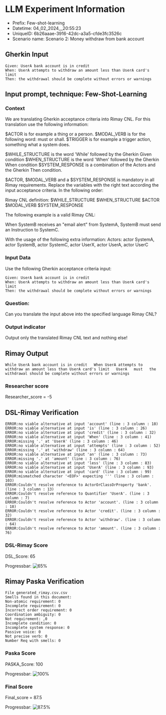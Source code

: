 

# LLM Experiment Information
* Prefix:   Few-shot-learning
* Datetime: 04_02_2024__20:55:23
* UniqueID: 6b26aaae-3916-42dc-a3a5-cfde3fc3526c
* Scenario name: Scenario 2: Money withdraw from bank account

        

## Gherkin Input
```
Given: UserA bank account is in credit
When: UserA attempts to withdraw an amount less than UserA card's limit
Then: the withdrawal should be complete without errors or warnings
```
    



## Input prompt, technique: Few-Shot-Learning


### Context
We are translating Gherkin acceptance criteria into Rimay CNL.
For this translation use the following information:

$ACTOR is for example a thing or a person.
$MODAL_VERB is for  the following word: must or shall.
$TRIGGER is for example a trigger action, something what a system does.

$WHILE_STRUCTURE is the word 'While' followed by the Gherkin Given condition
$WHEN_STRUCTURE is the word  'When' followed by the Gherkin When condition
$SYSTEM_RESPONSE is a combination of the Actors and the Gherkin Then condition.

$ACTOR, $MODAL_VERB and a $SYSTEM_RESPONSE is mandatory in all Rimay requirements.
Replace the variables with the right text according the input acceptance criteria.
In the following order: 

Rimay CNL definition: $WHILE_STRUCTURE      $WHEN_STRUCTURE   $ACTOR   $MODAL_VERB    $SYSTEM_RESPONSE

The following example is a valid Rimay CNL:

When SystemB receives an "email alert" from SystemA, SystemB must send an Instruction to SystemC.

With the usage of the following extra information:
Actors: actor SystemA, actor SystemB, actor SystemC, actor UserX, actor UserA, actor UserC


        

### Input Data
Use the following Gherkin acceptance criteria input: 
```
Given: UserA bank account is in credit
When: UserA attempts to withdraw an amount less than UserA card's limit
Then: the withdrawal should be complete without errors or warnings
```

### Question:
Can you translate the input above into the specified language Rimay CNL?

### Output indicator
Output only the translated Rimay CNL text and nothing else!


## Rimay Output
```
While UserA bank account is in credit   When UserA attempts to withdraw an amount less than UserA card's limit   UserA   must   the withdrawal should be complete without errors or warnings
``` 
            

### Researcher score
Researcher_score = -5




## DSL-Rimay Verification
```
ERROR:no viable alternative at input 'account' (line : 3 column : 18)
ERROR:no viable alternative at input 'is' (line : 3 column : 26)
ERROR:no viable alternative at input 'credit' (line : 3 column : 32)
ERROR:no viable alternative at input 'When' (line : 3 column : 41)
ERROR:missing '.' at 'UserA' (line : 3 column : 46)
ERROR:no viable alternative at input 'attempts' (line : 3 column : 52)
ERROR:missing '.' at 'withdraw' (line : 3 column : 64)
ERROR:no viable alternative at input 'an' (line : 3 column : 73)
ERROR:missing '.' at 'amount' (line : 3 column : 76)
ERROR:no viable alternative at input 'less' (line : 3 column : 83)
ERROR:no viable alternative at input 'UserA' (line : 3 column : 93)
ERROR:no viable alternative at input 'card' (line : 3 column : 99)
ERROR:mismatched character '<EOF>' expecting ''' (line : 3 column : 103)
ERROR:Couldn't resolve reference to ActorOrClassOrProperty 'bank'. (line : 3 column : 13)
ERROR:Couldn't resolve reference to Quantifier 'UserA'. (line : 3 column : 7)
ERROR:Couldn't resolve reference to Actor 'account'. (line : 3 column : 18)
ERROR:Couldn't resolve reference to Actor 'credit'. (line : 3 column : 32)
ERROR:Couldn't resolve reference to Actor 'withdraw'. (line : 3 column : 64)
ERROR:Couldn't resolve reference to Actor 'amount'. (line : 3 column : 76)

```
### DSL-Rimay Score
DSL_Score: 65

Progressbar: ![65%](https://progress-bar.dev/65)

            


## Rimay Paska Verification
```
File generated_rimay.csv.csv
Smells found in this document: 
Non-atomic requirement: 0
Incomplete requirement: 0
Incorrect order requirement: 0
Coordination ambiguity: 0
Not requirement: ,0
Incomplete condition: 0
Incomplete system response: 0
Passive voice: 0
Not precise verb: 0
Number Req with smells: 0

```
### Paska Score
PASKA_Score: 100

Progressbar: ![100%](https://progress-bar.dev/100)

            

### Final Score
Final_score = 87.5

Progressbar: ![87.5%](https://progress-bar.dev/87.5)

